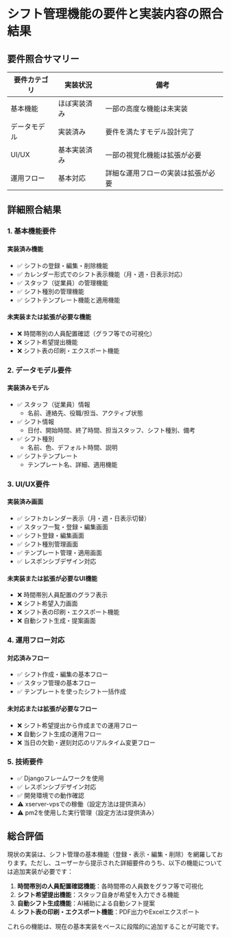 # シフト管理機能の要件と実装内容の照合結果

## 要件照合サマリー

| 要件カテゴリ | 実装状況 | 備考 |
|------------|---------|------|
| 基本機能 | ほぼ実装済み | 一部の高度な機能は未実装 |
| データモデル | 実装済み | 要件を満たすモデル設計完了 |
| UI/UX | 基本実装済み | 一部の視覚化機能は拡張が必要 |
| 運用フロー | 基本対応 | 詳細な運用フローの実装は拡張が必要 |

## 詳細照合結果

### 1. 基本機能要件

#### 実装済み機能
- ✅ シフトの登録・編集・削除機能
- ✅ カレンダー形式でのシフト表示機能（月・週・日表示対応）
- ✅ スタッフ（従業員）の管理機能
- ✅ シフト種別の管理機能
- ✅ シフトテンプレート機能と適用機能

#### 未実装または拡張が必要な機能
- ❌ 時間帯別の人員配置確認（グラフ等での可視化）
- ❌ シフト希望提出機能
- ❌ シフト表の印刷・エクスポート機能

### 2. データモデル要件

#### 実装済みモデル
- ✅ スタッフ（従業員）情報
  - 名前、連絡先、役職/担当、アクティブ状態
- ✅ シフト情報
  - 日付、開始時間、終了時間、担当スタッフ、シフト種別、備考
- ✅ シフト種別
  - 名前、色、デフォルト時間、説明
- ✅ シフトテンプレート
  - テンプレート名、詳細、適用機能

### 3. UI/UX要件

#### 実装済み画面
- ✅ シフトカレンダー表示（月・週・日表示切替）
- ✅ スタッフ一覧・登録・編集画面
- ✅ シフト登録・編集画面
- ✅ シフト種別管理画面
- ✅ テンプレート管理・適用画面
- ✅ レスポンシブデザイン対応

#### 未実装または拡張が必要なUI機能
- ❌ 時間帯別人員配置のグラフ表示
- ❌ シフト希望入力画面
- ❌ シフト表の印刷・エクスポート機能
- ❌ 自動シフト生成・提案画面

### 4. 運用フロー対応

#### 対応済みフロー
- ✅ シフト作成・編集の基本フロー
- ✅ スタッフ管理の基本フロー
- ✅ テンプレートを使ったシフト一括作成

#### 未対応または拡張が必要なフロー
- ❌ シフト希望提出から作成までの運用フロー
- ❌ 自動シフト生成の運用フロー
- ❌ 当日の欠勤・遅刻対応のリアルタイム変更フロー

### 5. 技術要件

- ✅ Djangoフレームワークを使用
- ✅ レスポンシブデザイン対応
- ✅ 開発環境での動作確認
- ⚠️ xserver-vpsでの稼働（設定方法は提供済み）
- ⚠️ pm2を使用した実行管理（設定方法は提供済み）

## 総合評価

現状の実装は、シフト管理の基本機能（登録・表示・編集・削除）を網羅しております。ただし、ユーザーから提示された詳細要件のうち、以下の機能については追加実装が必要です：

1. **時間帯別の人員配置確認機能**：各時間帯の人員数をグラフ等で可視化
2. **シフト希望提出機能**：スタッフ自身が希望を入力できる機能
3. **自動シフト生成機能**：AI補助による自動シフト提案
4. **シフト表の印刷・エクスポート機能**：PDF出力やExcelエクスポート

これらの機能は、現在の基本実装をベースに段階的に追加することが可能です。

